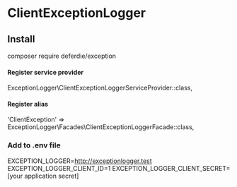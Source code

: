 # ClientExceptionLogger

## Install
composer require deferdie/exception

#### Register service provider
ExceptionLogger\ClientExceptionLoggerServiceProvider::class,

#### Register alias
'ClientException' => ExceptionLogger\Facades\ClientExceptionLoggerFacade::class,

### Add to .env file
EXCEPTION_LOGGER=http://exceptionlogger.test
EXCEPTION_LOGGER_CLIENT_ID=1
EXCEPTION_LOGGER_CLIENT_SECRET=[your application secret]
